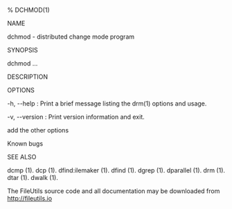 % DCHMOD(1)

NAME

dchmod - distributed change mode program

SYNOPSIS

dchmod ...

DESCRIPTION

OPTIONS

-h, --help : Print a brief message listing the drm(1) options and usage.

-v, --version : Print version information and exit.

add the other options

Known bugs

SEE ALSO

dcmp (1). dcp (1). dfind:ilemaker (1). dfind (1). dgrep (1). dparallel (1). drm (1). dtar (1). dwalk (1).

The FileUtils source code and all documentation may be downloaded from http://fileutils.io
